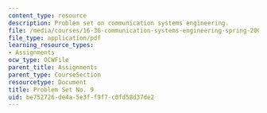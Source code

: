 ```yaml
---
content_type: resource
description: Problem set on communication systems engineering.
file: /media/courses/16-36-communication-systems-engineering-spring-2009/be752726de4a5e3ff9f7c0fd58d37de2_MIT16_36s09_assn09.pdf
file_type: application/pdf
learning_resource_types:
- Assignments
ocw_type: OCWFile
parent_title: Assignments
parent_type: CourseSection
resourcetype: Document
title: Problem Set No. 9
uid: be752726-de4a-5e3f-f9f7-c0fd58d37de2
---
```

